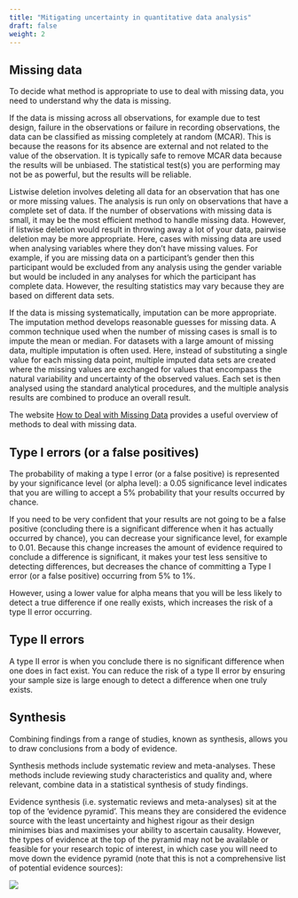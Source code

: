 ```yaml
---
title: "Mitigating uncertainty in quantitative data analysis"
draft: false
weight: 2
---
```


## Missing data
To decide what method is appropriate to use to deal with missing data, you need to understand why the data is missing.

If the data is missing across all observations, for example due to test design, failure in the observations or failure in recording observations, the data can be classified as missing completely at random (MCAR). This is because the reasons for its absence are external and not related to the value of the observation. It is typically safe to remove MCAR data because the results will be unbiased. The statistical test(s) you are performing may not be as powerful, but the results will be reliable.

Listwise deletion involves deleting all data for an observation that has one or more missing values. The analysis is run only on observations that have a complete set of data. If the number of observations with missing data is small, it may be the most efficient method to handle missing data. However, if listwise deletion would result in throwing away a lot of your data, pairwise deletion may be more appropriate. Here, cases with missing data are used when analysing variables where they don’t have missing values. For example, if you are missing data on a participant’s gender then this participant would be excluded from any analysis using the gender variable but would be included in any analyses for which the participant has complete data. However, the resulting statistics may vary because they are based on different data sets.

If the data is missing systematically, imputation can be more appropriate. The imputation method develops reasonable guesses for missing data. A common technique used when the number of missing cases is small is to impute the mean or median. For datasets with a large amount of missing data, multiple imputation is often used. Here, instead of substituting a single value for each missing data point, multiple imputed data sets are created where the missing values are exchanged for values that encompass the natural variability and uncertainty of the observed values. Each set is then analysed using the standard analytical procedures, and the multiple analysis results are combined to produce an overall result.

The website [How to Deal with Missing Data](https://www.mastersindatascience.org/learning/how-to-deal-with-missing-data/#:~:text=%2520How%2520to%2520Deal%2520with%2520Missing%2520Data%2520,a%2520large%2520amount%2520of%2520missing%2520data.%2520More%2520) provides a useful overview of methods to deal with missing data.

## Type I errors (or a false positives)

The probability of making a type I error (or a false positive) is represented by your significance level (or alpha level): a 0.05 significance level indicates that you are willing to accept a 5% probability that your results occurred by chance.

If you need to be very confident that your results are not going to be a false positive (concluding there is a significant difference when it has actually occurred by chance), you can decrease your significance level, for example to 0.01. Because this change increases the amount of evidence required to conclude a difference is significant, it makes your test less sensitive to detecting differences, but decreases the chance of committing a Type I error (or a false positive) occurring from 5% to 1%.

However, using a lower value for alpha means that you will be less likely to detect a true difference if one really exists, which increases the risk of a type II error occurring.

## Type II errors

A type II error is when you conclude there is no significant difference when one does in fact exist. You can reduce the risk of a type II error by ensuring your sample size is large enough to detect a difference when one truly exists.

## Synthesis

Combining findings from a range of studies, known as synthesis, allows you to draw conclusions from a body of evidence.

Synthesis methods include systematic review and meta-analyses. These methods include reviewing study characteristics and quality and, where relevant, combine data in a statistical synthesis of study findings. 

Evidence synthesis (i.e. systematic reviews and meta-analyses) sit at the top of the ‘evidence pyramid’. This means they are considered the evidence source with the least uncertainty and highest rigour as their design minimises bias and maximises your ability to ascertain causality. However, the types of evidence at the top of the pyramid may not be available or feasible for your research topic of interest, in which case you will need to move down the evidence pyramid (note that this is not a comprehensive list of potential evidence sources):

![](../docs/images/evidence_pyramid.png)